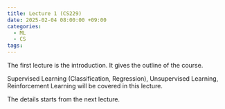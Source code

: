 ```yaml
---
title: Lecture 1 (CS229)
date: 2025-02-04 08:00:00 +09:00
categories:
  - ML
  - CS
tags:
---
```


The first lecture is the introduction. It gives the outline of the course.

Supervised Learning (Classification, Regression), Unsupervised Learning, Reinforcement Learning will be covered in this lecture.

The details starts from the next lecture.